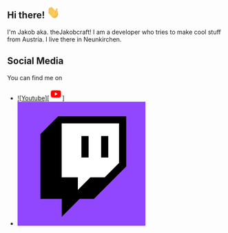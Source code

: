 ## Hi there! <img src="https://github.com/jkampich1411/jkampich1411/blob/main/gif/wave.gif" width="30px">
I'm Jakob aka. theJakobcraft! I am a developer who tries to make cool stuff from Austria. I live there in Neunkirchen.

## Social Media
You can find me on
- [![Youtube][<img src="https://github.com/jkampich1411/jkampich1411/blob/main/img/ytimg.png" width="30px">]][1]
- [![Twitch][2.2]][2]

<!--ICONS-->
[1.2]: https://github.com/jkampich1411/jkampich1411/blob/main/img/ytimg.png
[2.2]: https://github.com/jkampich1411/jkampich1411/blob/main/img/twimg.png

<!--LINX-->
[1]: https://youtube.com/thejakobcraft
[2]: https://twitch.tv/thejakobcrafttv


<!--
**jkampich1411/jkampich1411** is a ✨ _special_ ✨ repository because its `README.md` (this file) appears on your GitHub profile.
-->
